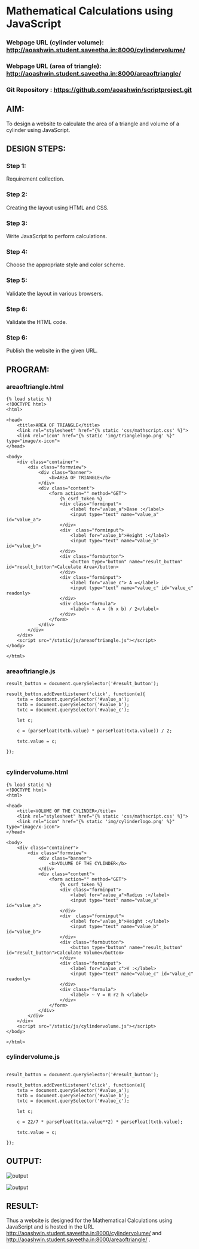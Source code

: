 # Mathematical Calculations using JavaScript

### Webpage URL (cylinder volume): http://aoashwin.student.saveetha.in:8000/cylindervolume/
### Webpage URL (area of triangle): http://aoashwin.student.saveetha.in:8000/areaoftriangle/

### Git Repository : https://github.com/aoashwin/scriptproject.git

## AIM:
To design a website to calculate the area of a triangle and volume of a cylinder using JavaScript.

## DESIGN STEPS:
### Step 1: 
Requirement collection.
### Step 2:
Creating the layout using HTML and CSS.
### Step 3:
Write JavaScript to perform calculations.
### Step 4:
Choose the appropriate style and color scheme.
### Step 5:
Validate the layout in various browsers.
### Step 6:
Validate the HTML code.
### Step 6:
Publish the website in the given URL.


## PROGRAM:

### areaoftriangle.html
```
{% load static %}
<!DOCTYPE html>
<html>

<head>
    <title>AREA OF TRIANGLE</title>
    <link rel="stylesheet" href="{% static 'css/mathscript.css' %}">
    <link rel="icon" href="{% static 'img/trianglelogo.png' %}" type="image/x-icon">
</head>

<body>
    <div class="container">
        <div class="formview">
            <div class="banner">
                <b>AREA OF TRIANGLE</b>
            </div>
            <div class="content">
                <form action="" method="GET">
                    {% csrf_token %}
                    <div class="forminput">
                        <label for="value_a">Base :</label>
                        <input type="text" name="value_a" id="value_a">
                    </div>
                    <div  class="forminput">
                        <label for="value_b">Height :</label>
                        <input type="text" name="value_b" id="value_b">
                    </div>                    
                    <div class="formbutton">
                        <button type="button" name="result_button" id="result_button">Calculate Area</button>
                    </div>
                    <div class="forminput">
                        <label for="value_c"> A =</label>
                        <input type="text" name="value_c" id="value_c" readonly>
                    </div>
                    <div class="formula">
                        <label> ~ A = (h x b) / 2</label>
                    </div>
                </form>
            </div>
        </div>
    </div>
    <script src="/static/js/areaoftriangle.js"></script>
</body>

</html>

```
### areaoftriangle.js
```
result_button = document.querySelector('#result_button');

result_button.addEventListener('click', function(e){
    txta = document.querySelector('#value_a');
    txtb = document.querySelector('#value_b');
    txtc = document.querySelector('#value_c');
    
    let c;

    c = (parseFloat(txtb.value) * parseFloat(txta.value)) / 2;

    txtc.value = c;

});


```

### cylindervolume.html
```
{% load static %}
<!DOCTYPE html>
<html>

<head>
    <title>VOLUME OF THE CYLINDER</title>
    <link rel="stylesheet" href="{% static 'css/mathscript.css' %}">
    <link rel="icon" href="{% static 'img/cylinderlogo.png' %}" type="image/x-icon">
</head>

<body>
    <div class="container">
        <div class="formview">
            <div class="banner">
                <b>VOLUME OF THE CYLINDER</b>
            </div>
            <div class="content">
                <form action="" method="GET">
                    {% csrf_token %}
                    <div class="forminput">
                        <label for="value_a">Radius :</label>
                        <input type="text" name="value_a" id="value_a">
                    </div>
                    <div  class="forminput">
                        <label for="value_b">Height :</label>
                        <input type="text" name="value_b" id="value_b">
                    </div>                    
                    <div class="formbutton">
                        <button type="button" name="result_button" id="result_button">Calculate Volume</button>
                    </div>
                    <div class="forminput">
                        <label for="value_c">V :</label>
                        <input type="text" name="value_c" id="value_c" readonly>
                    </div>
                    <div class="formula">
                        <label> ~ V = π r2 h </label>
                    </div>
                </form>
            </div>
        </div>
    </div>
    <script src="/static/js/cylindervolume.js"></script>
</body>

</html>

```

### cylindervolume.js
```

result_button = document.querySelector('#result_button');

result_button.addEventListener('click', function(e){
    txta = document.querySelector('#value_a');
    txtb = document.querySelector('#value_b');
    txtc = document.querySelector('#value_c');
    
    let c;

    c = 22/7 * parseFloat(txta.value**2) * parseFloat(txtb.value);

    txtc.value = c;

});

```

## OUTPUT:

![output](.static/img/areaoftriangle.png)

![output](.static/img/volumeofcylinder.png)

## RESULT:
Thus a website is designed for the Mathematical Calculations using JavaScript and is hosted in the URL http://aoashwin.student.saveetha.in:8000/cylindervolume/  and   http://aoashwin.student.saveetha.in:8000/areaoftriangle/ .